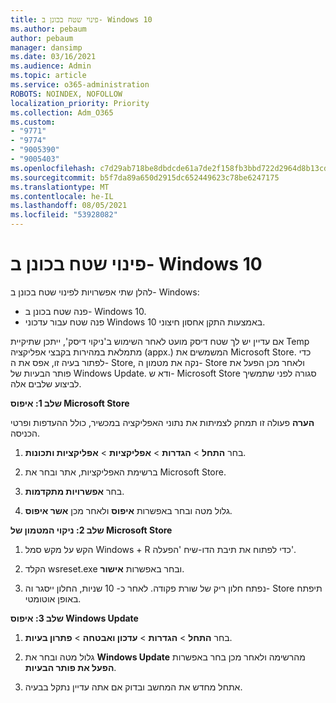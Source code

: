 ```yaml
---
title: פינוי שטח בכונן ב- Windows 10
ms.author: pebaum
author: pebaum
manager: dansimp
ms.date: 03/16/2021
ms.audience: Admin
ms.topic: article
ms.service: o365-administration
ROBOTS: NOINDEX, NOFOLLOW
localization_priority: Priority
ms.collection: Adm_O365
ms.custom:
- "9771"
- "9774"
- "9005390"
- "9005403"
ms.openlocfilehash: c7d29ab718be8dbdcde61a7de2f158fb3bbd722d2964d8b13cde9936dd1e5ee1
ms.sourcegitcommit: b5f7da89a650d2915dc652449623c78be6247175
ms.translationtype: MT
ms.contentlocale: he-IL
ms.lasthandoff: 08/05/2021
ms.locfileid: "53928082"
---
```

# <a name="free-up-drive-space-in-windows-10"></a>פינוי שטח בכונן ב- Windows 10

להלן שתי אפשרויות לפינוי שטח בכונן ב- Windows:

- פנה שטח בכונן ב- Windows 10.
- פנה שטח עבור עדכוני Windows 10 באמצעות התקן אחסון חיצוני.

אם עדיין יש לך שטח דיסק מועט לאחר השימוש ב'ניקוי דיסק', ייתכן שתיקיית Temp מתמלאת במהירות בקבצי אפליקציה (appx.) המשמשים את Microsoft Store. כדי לפתור בעיה זו, אפס את ה- Store, נקה את מטמון ה- Store ולאחר מכן הפעל את פותר הבעיות של Windows Update. ודא ש- Microsoft Store סגורה לפני שתמשיך לביצוע שלבים אלה.

**שלב 1: איפוס Microsoft Store**

**הערה** פעולה זו תמחק לצמיתות את נתוני האפליקציה במכשיר, כולל ההעדפות ופרטי הכניסה.

1. בחר **התחל** > **הגדרות** > **אפליקציות** > **אפליקציות ותכונות**.

1. ברשימת האפליקציות, אתר ובחר את Microsoft Store.

1. בחר **אפשרויות מתקדמות**.

1. גלול מטה ובחר באפשרות **איפוס** ולאחר מכן **אשר איפוס**.

**שלב 2: ניקוי המטמון של Microsoft Store**

1. הקש על מקש סמל Windows + ‏R כדי לפתוח את תיבת הדו-שיח 'הפעלה'.

1. הקלד wsreset.exe ובחר באפשרות **אישור**.

1. נפתח חלון ריק של שורת פקודה. לאחר כ- 10 שניות, החלון ייסגר וה- Store תיפתח באופן אוטומטי.

**שלב 3: איפוס Windows Update**

1. בחר **התחל** > **הגדרות** > **עדכון ואבטחה** > **פתרון בעיות**.

1. גלול מטה ובחר את **Windows Update** מהרשימה ולאחר מכן בחר באפשרות **הפעל את פותר הבעיות**.

1. אתחל מחדש את המחשב ובדוק אם אתה עדיין נתקל בבעיה.

